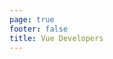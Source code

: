 ```yaml
---
page: true
footer: false
title: Vue Developers
---
```


<script setup>
import DeveloperLoading from './components/DeveloperLoading.vue'
</script>

<DeveloperLoading />
